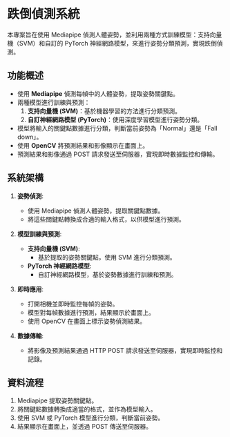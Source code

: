 # 跌倒偵測系統

本專案旨在使用 Mediapipe 偵測人體姿勢，並利用兩種方式訓練模型：支持向量機（SVM）和自訂的 PyTorch 神經網路模型，來進行姿勢分類預測，實現跌倒偵測。

## 功能概述

- 使用 **Mediapipe** 偵測每幀中的人體姿勢，提取姿勢關鍵點。
- 兩種模型進行訓練與預測：
  1. **支持向量機 (SVM)**：基於機器學習的方法進行分類預測。
  2. **自訂神經網路模型 (PyTorch)**：使用深度學習模型進行姿勢分類。
- 模型將輸入的關鍵點數據進行分類，判斷當前姿勢為「Normal」還是「Fall down」。
- 使用 **OpenCV** 將預測結果和影像顯示在畫面上。
- 預測結果和影像通過 POST 請求發送至伺服器，實現即時數據監控和傳輸。

## 系統架構

1. **姿勢偵測**: 
   - 使用 Mediapipe 偵測人體姿勢，提取關鍵點數據。
   - 將這些關鍵點轉換成合適的輸入格式，以供模型進行預測。

2. **模型訓練與預測**:
   - **支持向量機 (SVM)**:
     - 基於提取的姿勢關鍵點，使用 SVM 進行分類預測。
   - **PyTorch 神經網路模型**:
     - 自訂神經網路模型，基於姿勢數據進行訓練和預測。

3. **即時應用**:
   - 打開相機並即時監控每幀的姿勢。
   - 模型對每幀數據進行預測，結果顯示於畫面上。
   - 使用 OpenCV 在畫面上標示姿勢偵測結果。

4. **數據傳輸**:
   - 將影像及預測結果通過 HTTP POST 請求發送至伺服器，實現即時監控和記錄。

## 資料流程

1. Mediapipe 提取姿勢關鍵點。
2. 將關鍵點數據轉換成適當的格式，並作為模型輸入。
3. 使用 SVM 或 PyTorch 模型進行分類，判斷當前姿勢。
4. 結果顯示在畫面上，並透過 POST 傳送至伺服器。


